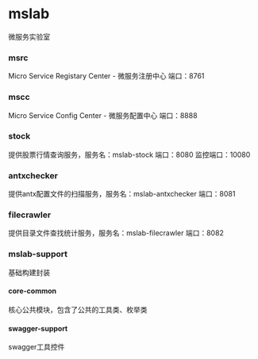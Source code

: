 # mslab
微服务实验室

### msrc
Micro Service Registary Center - 微服务注册中心
端口：8761

### mscc
Micro Service Config Center - 微服务配置中心
端口：8888

### stock
提供股票行情查询服务，服务名：mslab-stock
端口：8080
监控端口：10080

### antxchecker
提供antx配置文件的扫描服务，服务名：mslab-antxchecker
端口：8081

### filecrawler
提供目录文件查找统计服务，服务名：mslab-filecrawler
端口：8082

### mslab-support
基础构建封装
#### core-common
核心公共模块，包含了公共的工具类、枚举类
#### swagger-support
swagger工具控件
